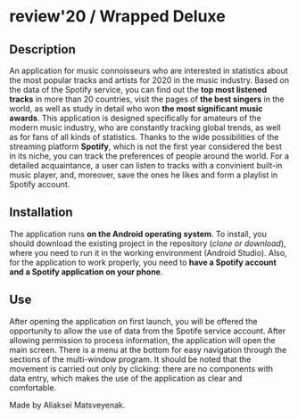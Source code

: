 # review'20 / Wrapped Deluxe

## **Description**
An application for music connoisseurs who are interested in statistics about the most popular tracks and artists for 2020 in the music industry. Based on the data of the Spotify service, you can find out the **top most listened tracks** in more than 20 countries, visit the pages of **the best singers** in the world, as well as study in detail who won **the most significant music awards**. This application is designed specifically for amateurs of the modern music industry, who are constantly tracking global trends, as well as for fans of all kinds of statistics. Thanks to the wide possibilities of the streaming platform **Spotify**, which is not the first year considered the best in its niche, you can track the preferences of people around the world. For a detailed acquaintance, a user can listen to tracks with a convinient built-in music player, and, moreover, save the ones he likes and form a playlist in Spotify account.

## **Installation**

The application runs **on the Android operating system**.
To install, you should download the existing project in the repository (*clone or download*), where you need to run it in the working environment (Android Studio). Also, for the application to work properly, you need to **have a Spotify account and a Spotify application on your phone**.

## **Use**

After opening the application on first launch, you will be offered the opportunity to allow the use of data from the Spotife service account. After allowing permission to process information, the application will open the main screen. There is a menu at the bottom for easy navigation through the sections of the multi-window program. It should be noted that the movement is carried out only by clicking: there are no components with data entry, which makes the use of the application as clear and comfortable.

Made by Aliaksei Matsveyenak.
